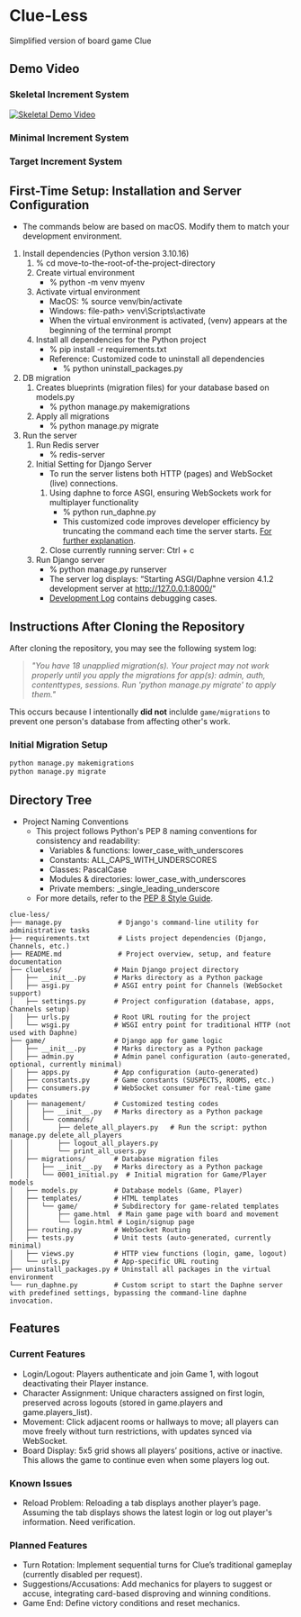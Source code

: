 # Clue-Less
Simplified version of board game Clue

## Demo Video
### Skeletal Increment System
[![Skeletal Demo Video](https://img.youtube.com/vi/gN_xQpYRPfM/0.jpg)](https://www.youtube.com/watch?v=gN_xQpYRPfM)

### Minimal Increment System

### Target Increment System


## First-Time Setup: Installation and Server Configuration
* The commands below are based on macOS. Modify them to match your development environment.
1. Install dependencies (Python version 3.10.16)
    1. % cd move-to-the-root-of-the-project-directory
    2. Create virtual environment
        - % python -m venv myenv
    3. Activate virtual environment
        - MacOS: % source venv/bin/activate
        - Windows: file-path> venv\Scripts\activate
        - When the virtual environment is activated, (venv) appears at the beginning of the terminal prompt
    4. Install all dependencies for the Python project
        - % pip install -r requirements.txt
        * Reference: Customized code to uninstall all dependencies
            - % python uninstall_packages.py
2. DB migration
    1. Creates blueprints (migration files) for your database based on models.py
        - % python manage.py makemigrations
    2. Apply all migrations
        - % python manage.py migrate
3. Run the server
    1. Run Redis server
        - % redis-server
    2. Initial Setting for Django Server
        * To run the server listens both HTTP (pages) and WebSocket (live) connections.
        1. Using daphne to force ASGI, ensuring WebSockets work for multiplayer functionality
            - % python run_daphne.py
            * This customized code improves developer efficiency by truncating the command each time the server starts.
            [For further explanation](https://hyunjinkimdeveloper.notion.site/Clue-Less-1a421801a53980059dbcc9c29b1b382f#1a821801a53980b39c8ced3d368ff56d).
        2. Close currently running server: Ctrl + c
    3. Run Django server
        - % python manage.py runserver
        * The server log displays: “Starting ASGI/Daphne version 4.1.2 development server at http://127.0.0.1:8000/"
        * [Development Log](https://hyunjinkimdeveloper.notion.site/Clue-Less-1a421801a53980059dbcc9c29b1b382f?pvs=4) contains debugging cases.


## Instructions After Cloning the Repository

After cloning the repository, you may see the following system log:
>  *"_You have 18 unapplied migration(s). Your project may not work properly until you apply the migrations for app(s): admin, auth, contenttypes, sessions.
>  Run 'python manage.py migrate' to apply them._"*

This occurs because I intentionally **did not** inclulde `game/migrations` to prevent one person's database from affecting other's work.
### Initial Migration Setup
```sh
python manage.py makemigrations
python manage.py migrate
```


## Directory Tree
* Project Naming Conventions
    - This project follows Python's PEP 8 naming conventions for consistency and readability:
        - Variables & functions: lower_case_with_underscores
        - Constants: ALL_CAPS_WITH_UNDERSCORES
        - Classes: PascalCase
        - Modules & directories: lower_case_with_underscores
        - Private members: _single_leading_underscore
    - For more details, refer to the [PEP 8 Style Guide](https://peps.python.org/pep-0008/#naming-conventions).
```
clue-less/
├── manage.py              # Django's command-line utility for administrative tasks
├── requirements.txt       # Lists project dependencies (Django, Channels, etc.)
├── README.md              # Project overview, setup, and feature documentation
├── clueless/             # Main Django project directory
│   ├── __init__.py       # Marks directory as a Python package
│   ├── asgi.py           # ASGI entry point for Channels (WebSocket support)
│   ├── settings.py       # Project configuration (database, apps, Channels setup)
│   ├── urls.py           # Root URL routing for the project
│   └── wsgi.py           # WSGI entry point for traditional HTTP (not used with Daphne)
├── game/                 # Django app for game logic
│   ├── __init__.py       # Marks directory as a Python package
│   ├── admin.py          # Admin panel configuration (auto-generated, optional, currently minimal)
│   ├── apps.py           # App configuration (auto-generated)
│   ├── constants.py      # Game constants (SUSPECTS, ROOMS, etc.)
│   ├── consumers.py      # WebSocket consumer for real-time game updates
│   ├── management/       # Customized testing codes
│   │   ├── __init__.py   # Marks directory as a Python package
│   │   └── commands/
│   │       ├── delete_all_players.py   # Run the script: python manage.py delete_all_players
│   │       ├── logout_all_players.py
│   │       └── print_all_users.py
│   ├── migrations/       # Database migration files
│   │   ├── __init__.py   # Marks directory as a Python package
│   │   └── 0001_initial.py  # Initial migration for Game/Player models
│   ├── models.py         # Database models (Game, Player)
│   ├── templates/        # HTML templates
│   │   └── game/         # Subdirectory for game-related templates
│   │       ├── game.html  # Main game page with board and movement
│   │       └── login.html # Login/signup page
│   ├── routing.py        # WebSocket Routing
│   ├── tests.py          # Unit tests (auto-generated, currently minimal)
│   ├── views.py          # HTTP view functions (login, game, logout)
│   └── urls.py           # App-specific URL routing
├── uninstall_packages.py # Uninstall all packages in the virtual environment
└── run_daphne.py         # Custom script to start the Daphne server with predefined settings, bypassing the command-line daphne invocation.
```


## Features
### Current Features
* Login/Logout:
    Players authenticate and join Game 1,
    with logout deactivating their Player instance.
* Character Assignment:
    Unique characters assigned on first login,
    preserved across logouts (stored in game.players and game.players_list).
* Movement:
    Click adjacent rooms or hallways to move;
    all players can move freely without turn restrictions, with updates synced via WebSocket.
* Board Display:
    5x5 grid shows all players’ positions, active or inactive.
    This allows the game to continue even when some players log out.
### Known Issues
* Reload Problem:
    Reloading a tab displays another player’s page.
    Assuming the tab displays shows the latest login or log out player's information. Need verification.
### Planned Features
* Turn Rotation:
    Implement sequential turns for Clue’s traditional gameplay (currently disabled per request).
* Suggestions/Accusations:
    Add mechanics for players to suggest or accuse, integrating card-based disproving and winning conditions.
* Game End:
    Define victory conditions and reset mechanics.